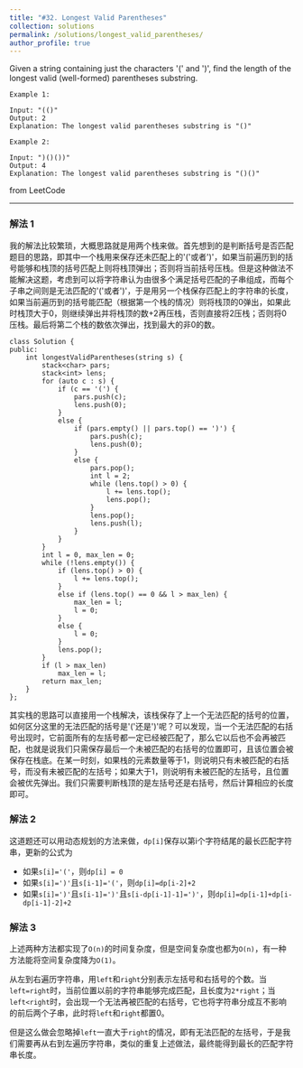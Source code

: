 ```yaml
---
title: "#32. Longest Valid Parentheses"
collection: solutions
permalink: /solutions/longest_valid_parentheses/
author_profile: true
---
```



Given a string containing just the characters '(' and ')', find the length of the longest valid (well-formed) parentheses substring.

```
Example 1:

Input: "(()"
Output: 2
Explanation: The longest valid parentheses substring is "()"
```

```
Example 2:

Input: ")()())"
Output: 4
Explanation: The longest valid parentheses substring is "()()"
```

from LeetCode

---

### 解法 1

我的解法比较繁琐，大概思路就是用两个栈来做。首先想到的是判断括号是否匹配题目的思路，即其中一个栈用来保存还未匹配上的'('或者')'，如果当前遍历到的括号能够和栈顶的括号匹配上则将栈顶弹出；否则将当前括号压栈。但是这种做法不能解决这题，考虑到可以将字符串认为由很多个满足括号匹配的子串组成，而每个子串之间则是无法匹配的'('或者')'，于是用另一个栈保存匹配上的字符串的长度，如果当前遍历到的括号能匹配（根据第一个栈的情况）则将栈顶的0弹出，如果此时栈顶大于0，则继续弹出并将栈顶的数+2再压栈，否则直接将2压栈；否则将0压栈。最后将第二个栈的数依次弹出，找到最大的非0的数。

```
class Solution {
public:
    int longestValidParentheses(string s) {
        stack<char> pars;
        stack<int> lens;
        for (auto c : s) {
            if (c == '(') {
                pars.push(c);
                lens.push(0);
            }
            else {
                if (pars.empty() || pars.top() == ')') {
                    pars.push(c);
                    lens.push(0);
                }
                else {
                    pars.pop();
                    int l = 2;
                    while (lens.top() > 0) {
                        l += lens.top();
                        lens.pop();
                    }
                    lens.pop();
                    lens.push(l);
                }
            }
        }
        int l = 0, max_len = 0;
        while (!lens.empty()) {
            if (lens.top() > 0) {
                l += lens.top();
            }
            else if (lens.top() == 0 && l > max_len) {
                max_len = l;
                l = 0;
            }
            else {
                l = 0;
            }
            lens.pop();
        }
        if (l > max_len)
            max_len = l;
        return max_len;
    }
};
```

其实栈的思路可以直接用一个栈解决，该栈保存了上一个无法匹配的括号的位置，如何区分这里的无法匹配的括号是'('还是')'呢？可以发现，当一个无法匹配的右括号出现时，它前面所有的左括号都一定已经被匹配了，那么它以后也不会再被匹配，也就是说我们只需保存最后一个未被匹配的右括号的位置即可，且该位置会被保存在栈底。在某一时刻，如果栈的元素数量等于1，则说明只有未被匹配的右括号，而没有未被匹配的左括号；如果大于1，则说明有未被匹配的左括号，且位置会被优先弹出。我们只需要判断栈顶的是左括号还是右括号，然后计算相应的长度即可。

### 解法 2

这道题还可以用动态规划的方法来做，`dp[i]`保存以第i个字符结尾的最长匹配字符串，更新的公式为
* 如果`s[i]='('`，则`dp[i] = 0`
* 如果`s[i]=')'`且`s[i-1]='('`，则`dp[i]=dp[i-2]+2`
* 如果`s[i]=')'`且`s[i-1]=')'`且`s[i-dp[i-1]-1]=')'`，则`dp[i]=dp[i-1]+dp[i-dp[i-1]-2]+2`

### 解法 3

上述两种方法都实现了`O(n)`的时间复杂度，但是空间复杂度也都为`O(n)`，有一种方法能将空间复杂度降为`O(1)`。

从左到右遍历字符串，用`left`和`right`分别表示左括号和右括号的个数。当`left=right`时，当前位置以前的字符串能够完成匹配，且长度为`2*right`；当`left<right`时，会出现一个无法再被匹配的右括号，它也将字符串分成互不影响的前后两个子串，此时将`left`和`right`都置0。

但是这么做会忽略掉`left`一直大于`right`的情况，即有无法匹配的左括号，于是我们需要再从右到左遍历字符串，类似的重复上述做法，最终能得到最长的匹配字符串长度。